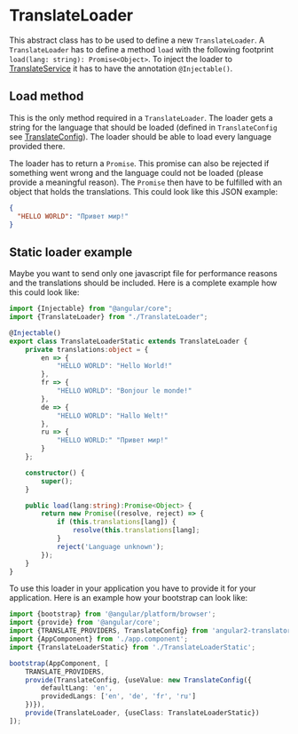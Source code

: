 # TranslateLoader

This abstract class has to be used to define a new `TranslateLoader`. A `TranslateLoader` has to define a method `load` 
with the following footprint `load(lang: string): Promise<Object>`. To inject the loader to 
[TranslateService](docs/TranslateService.md) it has to have the annotation `@Injectable()`.

## Load method

This is the only method required in a `TranslateLoader`. The loader gets a string for the language that should be
loaded (defined in `TranslateConfig` see [TranslateConfig](docs/TranslateConfig.md)). The loader should be able to
load every language provided there.

The loader has to return a `Promise`. This promise can also be rejected if something went wrong and
the language could not be loaded (please provide a meaningful reason). The `Promise` then have to be fulfilled with an
object that holds the translations. This could look like this JSON example:
```json
{
  "HELLO WORLD": "Привет мир!"
}
```

## Static loader example

Maybe you want to send only one javascript file for performance reasons and the translations should be included. Here
is a complete example how this could look like:

```ts
import {Injectable} from "@angular/core";
import {TranslateLoader} from "./TranslateLoader";

@Injectable()
export class TranslateLoaderStatic extends TranslateLoader {
    private translations:object = {
        en => {
            "HELLO WORLD": "Hello World!"
        },
        fr => {
            "HELLO WORLD": "Bonjour le monde!"
        },
        de => {
            "HELLO WORLD": "Hallo Welt!"
        },
        ru => {
            "HELLO WORLD:" "Привет мир!"
        }
    };

    constructor() {
        super();
    }

    public load(lang:string):Promise<Object> {
        return new Promise((resolve, reject) => {
            if (this.translations[lang]) {
                resolve(this.translations[lang];
            }
            reject('Language unknown');
        });
    }
}
```

To use this loader in your application you have to provide it for your application. Here is an example how your
bootstrap can look like:
```ts
import {bootstrap} from '@angular/platform/browser';
import {provide} from '@angular/core';
import {TRANSLATE_PROVIDERS, TranslateConfig} from 'angular2-translator';
import {AppComponent} from './app.component';
import {TranslateLoaderStatic} from './TranslateLoaderStatic';

bootstrap(AppComponent, [
    TRANSLATE_PROVIDERS,
    provide(TranslateConfig, {useValue: new TranslateConfig({
        defaultLang: 'en',
        providedLangs: ['en', 'de', 'fr', 'ru']
    })}),
    provide(TranslateLoader, {useClass: TranslateLoaderStatic})
]);
```
